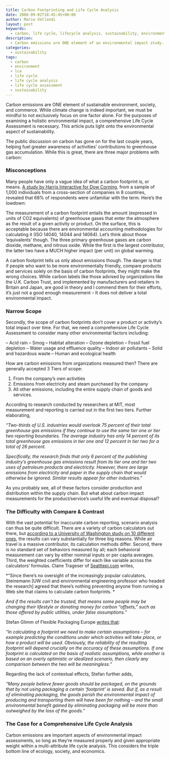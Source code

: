 ```yaml
---
title: Carbon Footprinting and Life Cycle Analysis
date: 2008-09-02T18:45:45+00:00
author: Mario Vellandi
layout: post
keywords:
  - carbon, life cycle, lifecycle analysis, sustainability, environment, LCA, impact assessment
description:
  - Carbon emissions are ONE element of an environmental impact study. A comprehensive Life Cycle Analysis includes this in addition to social and economic factors
categories:
  - sustainability
tags:
  - carbon
  - environment
  - lca
  - life cycle
  - life cycle analysis
  - life cycle assessment
  - sustainability
---
```

Carbon emissions are ONE element of sustainable environment, society, and commerce. While climate change is indeed important, we must be mindful to not exclusively focus on one factor alone. For the purposes of examining a holistic environmental impact, a comprehensive Life Cycle Assessment is necessary. This article puts light onto the environmental aspect of sustainability.

The public discussion on carbon has gone on for the last couple years, helping fuel greater awareness of activities&#8217; contributions to greenhouse gas accumulation. While this is great, there are three major problems with carbon:

### Misconceptions

Many people have only a vague idea of what a carbon footprint is, or means. <a rel="nofollow" title="environmental leader article on misunderstanding carbon footprints" href="http://www.environmentalleader.com/2008/07/31/68-of-businesses-unfamiliar-with-the-term-carbon-footprint/">A study by Harris Interactive for Dow Corning</a>, from a sample of 1,000 individuals from a cross-section of companies in 8 countries, revealed that 68% of respondents were unfamiliar with the term. Here&#8217;s the lowdown:

The measurement of a carbon footprint entails the amount (expressed in units of CO2 equivalents) of greenhouse gases that enter the atmosphere as the result of a given activity or product. On the surface, this is acceptable because there are environmental accounting methodologies for calculating it (ISO 14040, 14044 and 14064). Let&#8217;s think about those &#8216;equivalents&#8217; though. The three primary greenhouse gases are carbon dioxide, methane, and nitrous oxide. While the first is the largest contributor, the latter two have a MUCH higher impact (per unit) on global warming.

A carbon footprint tells us only about emissions though. The danger is that if people who want to be more environmentally friendly, compare products and services solely on the basis of carbon footprints, they might make the wrong choices. While carbon labels like those advised by organizations like the U.K. Carbon Trust, and implemented by manufacturers and retailers in Britain and Japan, are good in theory and I commend them for their efforts, it&#8217;s just not a good enough measurement &#8211; It does not deliver a total environmental impact.

### Narrow Scope

Secondly, the scope of carbon footprints don&#8217;t cover a product or activity&#8217;s total impact over time. For that, we need a comprehensive Life Cycle Assessment to consider many other environmental factors including:

&#8211; Acid rain
&#8211; Smog
&#8211; Habitat alteration
&#8211; Ozone depletion
&#8211; Fossil fuel depletion
&#8211; Water usage and effluence quality
&#8211; Indoor air pollutants
&#8211; Solid and hazardous waste
&#8211; Human and ecological health

How are carbon emissions from organizations measured then? There are generally accepted 3 Tiers of scope:

1. From the company&#8217;s own activities
2. Emissions from electricity and steam purchased by the company
3. All other emissions, including the entire supply chain of goods and services.

According to research conducted by researchers at MIT, most measurement and reporting is carried out in the first two tiers. Further elaborating,

  *&#8220;Two-thirds of U.S. industries would overlook 75 percent of their total greenhouse gas emissions if they continue to use the same tier one or tier two reporting boundaries. The average industry has only 14 percent of its total greenhouse gas emissions in tier one and 12 percent in tier two for a total of 26 percent.*

  *Specifically, the research finds that only 6 percent of the publishing industry&#8217;s greenhouse gas emissions result from its tier one and tier two uses of petroleum products and electricity. However, there are large emissions from electricity and paper in the supply chain that would otherwise be ignored. Similar results appear for other industries.&#8221;*

As you probably see, all of these factors consider production and distribution within the supply chain. But what about carbon impact measurements for the product/service&#8217;s useful life and eventual disposal?

### The Difficulty with Compare & Contrast

With the vast potential for inaccurate carbon reporting, scenario analysis can thus be quite difficult. There are a variety of carbon calculators out there, but <a rel="nofollow" title="claire trageser article on carbon footprint calculators" href="http://seattlepi.nwsource.com/local/372284_carbonfootprint26.html">according to a University of Washington study on 10 different ones</a>, the results can vary substantially for three big reasons. While air travel is a massive contributor, its calculation methods differ. Second, there is no standard set of behaviors measured by all; each behavioral measurement can vary by either nominal inputs or per capita averages. Third, the weighted coefficients differ for each like variable across the calculators&#8217; formulas. Claire Trageser of <a rel="nofollow" title="seattle pi" href="http://www.seattlepi.com">Seattlepi.com</a> writes,

  *&#8220;Since there&#8217;s no oversight of the increasingly popular calculators, Steinemann [UW civil and environmental engineering professor who headed the research] agreed that there&#8217;s nothing preventing anyone from running a Web site that claims to calculate carbon footprints. *

  *And if the results can&#8217;t be trusted, that means some people may be changing their lifestyle or donating money for carbon &#8220;offsets,&#8221; such as those offered by public utilities, under false assumptions.&#8221;*

Stefan Glimm of Flexible Packaging Europe <a rel="nofollow" title="stefan glimm article" href="http://www.flexpack-europe.org/upload/Documents/Carbon_Footprint-FPE_english.pdf">writes that</a>:

  *&#8220;In calculating a footprint we need to make certain assumptions – for example predicting the conditions under which activities will take place, or how a product will be used. Obviously, the reliability of the resulting footprint will depend crucially on the accuracy of these assumptions. If one footprint is calculated on the basis of realistic assumptions, while another is based on an overly optimistic or idealized scenario, then clearly any comparison between the two will be meaningless.&#8221;*

Regarding the lack of contextual effects, Stefan further adds,

  *&#8220;Many people believe fewer goods should be packaged, on the grounds that by not using packaging a certain ‘footprint’ is saved. But if, as a result of eliminating packaging, the goods perish the environmental impact of producing and transporting them will have been for nothing – and the small environmental benefit gained by eliminating packaging will be more than outweighed by the loss of the goods.&#8221;*

### The Case for a Comprehensive Life Cycle Analysis

Carbon emissions are important aspects of environmental impact assessments, so long as they&#8217;re measured properly and given appropriate weight within a multi-attribute life cycle analysis. This considers the triple bottom line of ecology, society, and economics.
